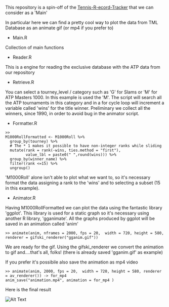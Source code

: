 This repository is a spin-off of the [Tennis-R-ecord-Tracker](https://github.com/Tennismylife/Tennis-R-ecord-Tracker) that we can consider as a 'Main'

In particular here we can find a pretty cool way to plot the data from TML Database as an animate gif (or mp4 if you prefer to)

- Main.R

Collection of main functions

- Reader.R

This is a engine for reading the exclusive database with the ATP data from our repository

- Retrieve.R

You can select a tourney_level / category such as 'G' for Slams or 'M' for ATP Masters 1000. In this example is used the 'M'. The script will search all the ATP tournaments in this category and in a for cycle loop will increment a variable called 'wins' for the title winner. Preliminary we collect all the winners, since 1990, in order to avoid bug in the animator script.

- Formatter.R

```
>>
M1000RollFormatted <- M1000Roll %>%
  group_by(tourney) %>%
  # The * 1 makes it possible to have non-integer ranks while sliding
  mutate(rank = rank(-wins, ties.method = "first"),
         value_lbl = paste0(" ",round(wins))) %>%
  group_by(winner_name) %>%
  filter(rank <=15) %>%
  ungroup()
```

'M1000Roll' alone isn't able to plot what we want to, so it's necessary format the data assigning a rank to the 'wins' and to selecting a subset (15 in this example). 

 - Animator.R

Having M1000RollFormatted we can plot the data using the fantastic library 'ggplot'. This library is used for a static graph so it's necessary using another R library, 'gganimate'. All the graphs produced by ggplot will be saved in an animation called 'anim'

```
>> animate(anim, nframes = 2000, fps = 20,  width = 720, height = 580, renderer = gifski_renderer("gganim.gif")) 
```

We are ready for the gif. Using the gifski_renderer we convert the animation to gif and....that's all, folks! (there is already saved 'gganim.gif' as example)

If you prefer it's possibile also save the animation as mp4 video 

```
>> animate(anim, 2000, fps = 20,  width = 720, height = 580, renderer = av_renderer()) -> for_mp4
anim_save("animation.mp4", animation = for_mp4 )
```

Here is the final result

![Alt Text](https://github.com/Tennismylife/Tennis-R-ecord-Animation/blob/main/Animation/gganim.gif)
